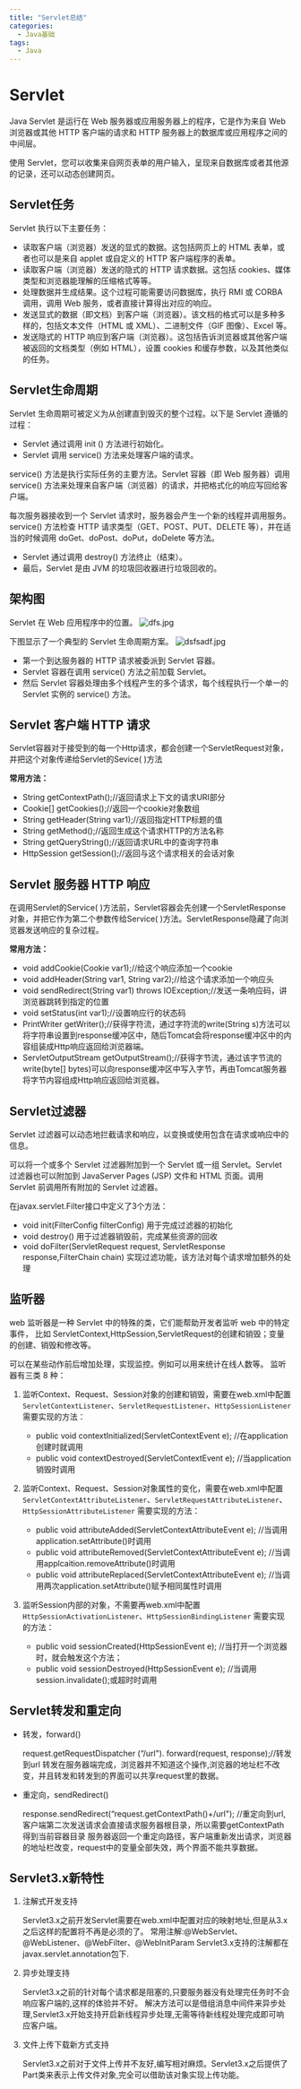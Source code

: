 ```yaml
---
title: "Servlet总结"
categories:
  - Java基础
tags:
  - Java
---
```


# Servlet

Java Servlet 是运行在 Web 服务器或应用服务器上的程序，它是作为来自 Web 浏览器或其他 HTTP 客户端的请求和 HTTP 服务器上的数据库或应用程序之间的中间层。

使用 Servlet，您可以收集来自网页表单的用户输入，呈现来自数据库或者其他源的记录，还可以动态创建网页。

## Servlet任务

Servlet 执行以下主要任务：

- 读取客户端（浏览器）发送的显式的数据。这包括网页上的 HTML 表单，或者也可以是来自 applet 或自定义的 HTTP 客户端程序的表单。
- 读取客户端（浏览器）发送的隐式的 HTTP 请求数据。这包括 cookies、媒体类型和浏览器能理解的压缩格式等等。
- 处理数据并生成结果。这个过程可能需要访问数据库，执行 RMI 或 CORBA 调用，调用 Web 服务，或者直接计算得出对应的响应。
- 发送显式的数据（即文档）到客户端（浏览器）。该文档的格式可以是多种多样的，包括文本文件（HTML 或 XML）、二进制文件（GIF 图像）、Excel 等。
- 发送隐式的 HTTP 响应到客户端（浏览器）。这包括告诉浏览器或其他客户端被返回的文档类型（例如 HTML），设置 cookies 和缓存参数，以及其他类似的任务。

## Servlet生命周期

Servlet 生命周期可被定义为从创建直到毁灭的整个过程。以下是 Servlet 遵循的过程：

- Servlet 通过调用 init () 方法进行初始化。
- Servlet 调用 service() 方法来处理客户端的请求。

service() 方法是执行实际任务的主要方法。Servlet 容器（即 Web 服务器）调用 service() 方法来处理来自客户端（浏览器）的请求，并把格式化的响应写回给客户端。

每次服务器接收到一个 Servlet 请求时，服务器会产生一个新的线程并调用服务。service() 方法检查 HTTP 请求类型（GET、POST、PUT、DELETE 等），并在适当的时候调用 doGet、doPost、doPut，doDelete 等方法。

- Servlet 通过调用 destroy() 方法终止（结束）。
- 最后，Servlet 是由 JVM 的垃圾回收器进行垃圾回收的。

## 架构图

Servlet 在 Web 应用程序中的位置。
![dfs.jpg](https://i.loli.net/2019/10/14/3CzJM1ZbHGOXxsi.jpg)
 
下图显示了一个典型的 Servlet 生命周期方案。
![dsfsadf.jpg](https://i.loli.net/2019/10/14/IFVUbTE4RKzslmp.jpg)

- 第一个到达服务器的 HTTP 请求被委派到 Servlet 容器。
- Servlet 容器在调用 service() 方法之前加载 Servlet。
- 然后 Servlet 容器处理由多个线程产生的多个请求，每个线程执行一个单一的 Servlet 实例的 service() 方法。
 
## Servlet 客户端 HTTP 请求

Servlet容器对于接受到的每一个Http请求，都会创建一个ServletRequest对象，并把这个对象传递给Servlet的Sevice( )方法

**常用方法：**

- String getContextPath();//返回请求上下文的请求URI部分
- Cookie[] getCookies();//返回一个cookie对象数组
- String getHeader(String var1);//返回指定HTTP标题的值
- String getMethod();//返回生成这个请求HTTP的方法名称
- String getQueryString();//返回请求URL中的查询字符串
- HttpSession getSession();//返回与这个请求相关的会话对象


## Servlet 服务器 HTTP 响应

在调用Servlet的Service( )方法前，Servlet容器会先创建一个ServletResponse对象，并把它作为第二个参数传给Service( )方法。ServletResponse隐藏了向浏览器发送响应的复杂过程。

**常用方法：**

- void addCookie(Cookie var1);//给这个响应添加一个cookie
- void addHeader(String var1, String var2);//给这个请求添加一个响应头
- void sendRedirect(String var1) throws IOException;//发送一条响应码，讲浏览器跳转到指定的位置
- void setStatus(int var1);//设置响应行的状态码 
- PrintWriter getWriter();//获得字符流，通过字符流的write(String s)方法可以将字符串设置到response缓冲区中，随后Tomcat会将response缓冲区中的内容组装成Http响应返回给浏览器端。
- ServletOutputStream getOutputStream();//获得字节流，通过该字节流的write(byte[] bytes)可以向response缓冲区中写入字节，再由Tomcat服务器将字节内容组成Http响应返回给浏览器。

## Servlet过滤器

Servlet 过滤器可以动态地拦截请求和响应，以变换或使用包含在请求或响应中的信息。

可以将一个或多个 Servlet 过滤器附加到一个 Servlet 或一组 Servlet。Servlet 过滤器也可以附加到 JavaServer Pages (JSP) 文件和 HTML 页面。调用 Servlet 前调用所有附加的 Servlet 过滤器。
 
在javax.servlet.Filter接口中定义了3个方法：

- void init(FilterConfig filterConfig) 用于完成过滤器的初始化
- void destroy() 用于过滤器销毁前，完成某些资源的回收
- void doFilter(ServletRequest request, ServletResponse response,FilterChain chain) 实现过滤功能，该方法对每个请求增加额外的处理
 
## 监听器

web 监听器是一种 Servlet 中的特殊的类，它们能帮助开发者监听 web 中的特定事件， 比如 ServletContext,HttpSession,ServletRequest的创建和销毁；变量的创建、销毁和修改等。

可以在某些动作前后增加处理，实现监控。例如可以用来统计在线人数等。
监听器有三类 8 种：
1. 监听Context、Request、Session对象的创建和销毁，需要在web.xml中配置`ServletContextListener`、`ServletRequestListener`、`HttpSessionListener`
需要实现的方法：
	- public void contextInitialized(ServletContextEvent e);       //在application创建时就调用
	- public void contextDestroyed(ServletContextEvent e);        //当application销毁时调用

2. 监听Context、Request、Session对象属性的变化，需要在web.xml中配置`ServletContextAttributeListener`、`ServletRequestAttributeListener`、`HttpSessionAttributeListener`
需要实现的方法：
	- public void attributeAdded(ServletContextAttributeEvent e);            //当调用application.setAttribute()时调用
	- public void attributeRemoved(ServletContextAttributeEvent e);        //当调用applcaition.removeAttribute()时调用
	- public void attributeReplaced(ServletContextAttributeEvent e);        //当调用两次application.setAttribute()赋予相同属性时调用

3. 监听Session内部的对象，不需要再web.xml中配置`HttpSessionActivationListener`、`HttpSessionBindingListener`
需要实现的方法：
	- public void sessionCreated(HttpSessionEvent e);                //当打开一个浏览器时，就会触发这个方法；
	- public void sessionDestroyed(HttpSessionEvent e);            //当调用session.invalidate();或超时时调用


## Servlet转发和重定向

- 转发，forward()

	request.getRequestDispatcher (“/url"). forward(request, response);//转发到url
	转发在服务器端完成，浏览器并不知道这个操作,浏览器的地址栏不改变，并且转发和转发到的界面可以共享request里的数据。

- 重定向，sendRedirect()

	response.sendRedirect(“request.getContextPath()+/url"); //重定向到url,客户端第二次发送请求会直接请求服务器根目录，所以需要getContextPath得到当前容器目录
	服务器返回一个重定向路径，客户端重新发出请求，浏览器的地址栏改变，request中的变量全部失效，两个界面不能共享数据。

## Servlet3.x新特性

1. 注解式开发支持

	Servlet3.x之前开发Servlet需要在web.xml中配置对应的映射地址,但是从3.x之后这样的配置将不再是必须的了。
	常用注解:@WebServlet、@WebListener、@WebFilter、@WebInitParam
	Servlet3.x支持的注解都在javax.servlet.annotation包下.

2. 异步处理支持

	Servlet3.x之前的针对每个请求都是阻塞的,只要服务器没有处理完任务时不会响应客户端的,这样的体验并不好。
	解决方法可以是借组消息中间件来异步处理,Servlet3.x开始支持开启新线程异步处理,无需等待新线程处理完成即可响应客户端。

3. 文件上传下载新方式支持

	Servlet3.x之前对于文件上传并不友好,编写相对麻烦。Servlet3.x之后提供了Part类来表示上传文件对象,完全可以借助该对象实现上传功能。





